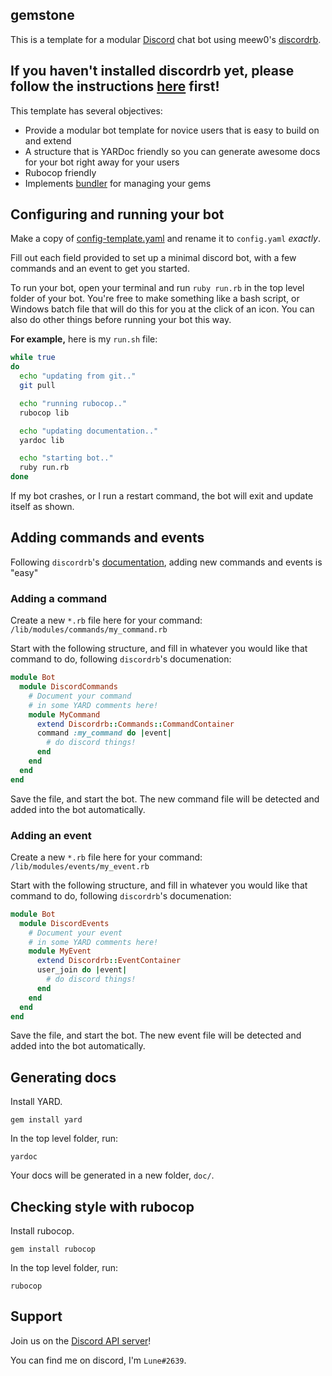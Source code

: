 ## gemstone

This is a template for a modular [Discord](https://discordapp.com/) chat bot using meew0's [discordrb](https://github.com/meew0/discordrb).

## **If you haven't installed discordrb yet, please follow the instructions [here](https://github.com/meew0/discordrb/blob/master/README.md) first!**

This template has several objectives:
 - Provide a modular bot template for novice users that is easy to build on and extend
 - A structure that is YARDoc friendly so you can generate awesome docs for your bot right away for your users
 - Rubocop friendly
 - Implements [bundler](http://bundler.io/) for managing your gems

## Configuring and running your bot

Make a copy of [config-template.yaml](https://github.com/z64/gemstone/blob/master/data/config-template.yaml) and rename it to `config.yaml` *exactly*.

Fill out each field provided to set up a minimal discord bot, with a few commands and an event to get you started.

To run your bot, open your terminal and run `ruby run.rb` in the top level folder of your bot. You're free to make something like a bash script, or Windows batch file that will do this for you at the click of an icon. You can also do other things before running your bot this way.

**For example,** here is my `run.sh` file:

```bash
while true
do
  echo "updating from git.."
  git pull

  echo "running rubocop.."
  rubocop lib

  echo "updating documentation.."
  yardoc lib

  echo "starting bot.."
  ruby run.rb
done
```

If my bot crashes, or I run a restart command, the bot will exit and update itself as shown.

## Adding commands and events

Following `discordrb`'s [documentation](http://www.rubydoc.info/gems/discordrb), adding new commands and events is "easy"

### Adding a command

Create a new `*.rb` file here for your command: `/lib/modules/commands/my_command.rb`

Start with the following structure, and fill in whatever you would like that command to do, following `discordrb`'s documenation:

```ruby
module Bot
  module DiscordCommands
    # Document your command
    # in some YARD comments here!
    module MyCommand
      extend Discordrb::Commands::CommandContainer
      command :my_command do |event|
        # do discord things!
      end
    end
  end
end
```

Save the file, and start the bot. The new command file will be detected and added into the bot automatically. 

### Adding an event

Create a new `*.rb` file here for your command: `/lib/modules/events/my_event.rb`

Start with the following structure, and fill in whatever you would like that command to do, following `discordrb`'s documenation:

```ruby
module Bot
  module DiscordEvents
    # Document your event
    # in some YARD comments here!
    module MyEvent
      extend Discordrb::EventContainer
      user_join do |event|
        # do discord things!
      end
    end
  end
end
```

Save the file, and start the bot. The new event file will be detected and added into the bot automatically. 

## Generating docs

Install YARD.

`gem install yard`

In the top level folder, run:

`yardoc`

Your docs will be generated in a new folder, `doc/`.

## Checking style with rubocop

Install rubocop.

`gem install rubocop`

In the top level folder, run:

`rubocop`

## Support

Join us on the [Discord API server](https://discord.gg/0SBTUU1wZTWfFQL2)!

You can find me on discord, I'm `Lune#2639`.
